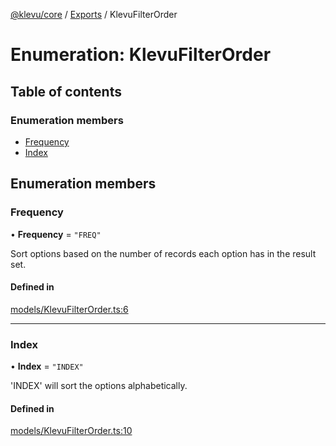 [@klevu/core]() / [Exports](../modules.md) / KlevuFilterOrder

# Enumeration: KlevuFilterOrder

## Table of contents

### Enumeration members

- [Frequency](KlevuFilterOrder.md#frequency)
- [Index](KlevuFilterOrder.md#index)

## Enumeration members

### Frequency

• **Frequency** = `"FREQ"`

Sort options based on the number of records each option has in the result
set.

#### Defined in

[models/KlevuFilterOrder.ts:6](https://github.com/klevultd/frontend-sdk/blob/6dc6e86/packages/klevu-core/src/models/KlevuFilterOrder.ts#L6)

___

### Index

• **Index** = `"INDEX"`

'INDEX' will sort the options alphabetically.

#### Defined in

[models/KlevuFilterOrder.ts:10](https://github.com/klevultd/frontend-sdk/blob/6dc6e86/packages/klevu-core/src/models/KlevuFilterOrder.ts#L10)
